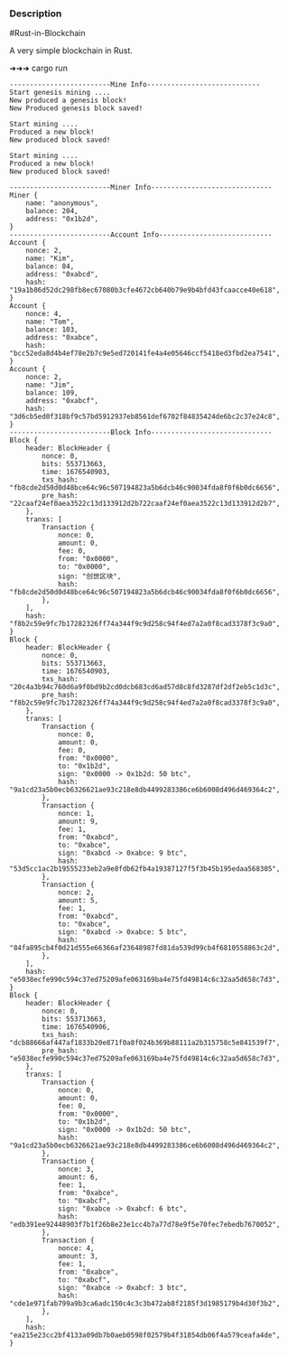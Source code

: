 ### Description

#Rust-in-Blockchain

A very simple blockchain in Rust.

➜➜➜ cargo run 

    -------------------------Mine Info----------------------------
    Start genesis mining .... 
    New produced a genesis block!
    New Produced genesis block saved!
    
    Start mining .... 
    Produced a new block!
    New produced block saved!
    
    Start mining .... 
    Produced a new block!
    New produced block saved!
    
    -------------------------Miner Info------------------------------
    Miner {
        name: "anonymous",
        balance: 204,
        address: "0x1b2d",
    }
    -------------------------Account Info----------------------------
    Account {
        nonce: 2,
        name: "Kim",
        balance: 84,
        address: "0xabcd",
        hash: "19a1b86d52dc298fb8ec67080b3cfe4672cb640b79e9b4bfd43fcaacce40e618",
    }
    Account {
        nonce: 4,
        name: "Tom",
        balance: 103,
        address: "0xabce",
        hash: "bcc52eda8d4b4ef78e2b7c9e5ed720141fe4a4e05646ccf5418ed3fbd2ea7541",
    }
    Account {
        nonce: 2,
        name: "Jim",
        balance: 109,
        address: "0xabcf",
        hash: "3d6cb5ed0f318bf9c57bd5912937eb8561def6702f84835424de6bc2c37e24c8",
    }
    -------------------------Block Info------------------------------
    Block {
        header: BlockHeader {
            nonce: 0,
            bits: 553713663,
            time: 1676540903,
            txs_hash: "fb8cde2d50d0d48bce64c96c507194823a5b6dcb46c90034fda8f0f6b0dc6656",
            pre_hash: "22caaf24ef0aea3522c13d133912d2b722caaf24ef0aea3522c13d133912d2b7",
        },
        tranxs: [
            Transaction {
                nonce: 0,
                amount: 0,
                fee: 0,
                from: "0x0000",
                to: "0x0000",
                sign: "创世区块",
                hash: "fb8cde2d50d0d48bce64c96c507194823a5b6dcb46c90034fda8f0f6b0dc6656",
            },
        ],
        hash: "f8b2c59e9fc7b17282326ff74a344f9c9d258c94f4ed7a2a0f8cad3378f3c9a0",
    }
    Block {
        header: BlockHeader {
            nonce: 0,
            bits: 553713663,
            time: 1676540903,
            txs_hash: "20c4a3b94c760d6a9f0bd9b2cd0dcb683cd6ad57d8c8fd3287df2df2eb5c1d3c",
            pre_hash: "f8b2c59e9fc7b17282326ff74a344f9c9d258c94f4ed7a2a0f8cad3378f3c9a0",
        },
        tranxs: [
            Transaction {
                nonce: 0,
                amount: 0,
                fee: 0,
                from: "0x0000",
                to: "0x1b2d",
                sign: "0x0000 -> 0x1b2d: 50 btc",
                hash: "9a1cd23a5b0ecb6326621ae93c218e8db4499283386ce6b6008d496d469364c2",
            },
            Transaction {
                nonce: 1,
                amount: 9,
                fee: 1,
                from: "0xabcd",
                to: "0xabce",
                sign: "0xabcd -> 0xabce: 9 btc",
                hash: "53d5cc1ac2b19555233eb2a9e8fdb62fb4a19387127f5f3b45b195edaa568305",
            },
            Transaction {
                nonce: 2,
                amount: 5,
                fee: 1,
                from: "0xabcd",
                to: "0xabce",
                sign: "0xabcd -> 0xabce: 5 btc",
                hash: "84fa895cb4f0d21d555e66366af23648987fd81da539d99cb4f6810558863c2d",
            },
        ],
        hash: "e5038ecfe990c594c37ed75209afe063169ba4e75fd49814c6c32aa5d658c7d3",
    }
    Block {
        header: BlockHeader {
            nonce: 0,
            bits: 553713663,
            time: 1676540906,
            txs_hash: "dcb88666af447af1833b20e871f0a8f024b369b88111a2b315758c5e841539f7",
            pre_hash: "e5038ecfe990c594c37ed75209afe063169ba4e75fd49814c6c32aa5d658c7d3",
        },
        tranxs: [
            Transaction {
                nonce: 0,
                amount: 0,
                fee: 0,
                from: "0x0000",
                to: "0x1b2d",
                sign: "0x0000 -> 0x1b2d: 50 btc",
                hash: "9a1cd23a5b0ecb6326621ae93c218e8db4499283386ce6b6008d496d469364c2",
            },
            Transaction {
                nonce: 3,
                amount: 6,
                fee: 1,
                from: "0xabce",
                to: "0xabcf",
                sign: "0xabce -> 0xabcf: 6 btc",
                hash: "edb391ee92448903f7b1f26b8e23e1cc4b7a77d78e9f5e70fec7ebedb7670052",
            },
            Transaction {
                nonce: 4,
                amount: 3,
                fee: 1,
                from: "0xabce",
                to: "0xabcf",
                sign: "0xabce -> 0xabcf: 3 btc",
                hash: "cde1e971fab799a9b3ca6adc150c4c3c3b472ab8f2185f3d1985179b4d30f3b2",
            },
        ],
        hash: "ea215e23cc2bf4133a09db7b0aeb0598f02579b4f31854db06f4a579ceafa4de",
    }


